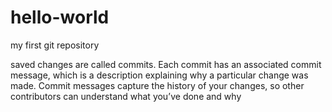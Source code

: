 # hello-world
my first git repository


saved changes are called commits. Each commit has an associated commit message, which is a description explaining why a particular change was made. Commit messages capture the history of your changes, so other contributors can understand what you’ve done and why
